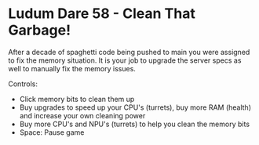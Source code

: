 # Ludum Dare 58 - Clean That Garbage!

After a decade of spaghetti code being pushed to main you were assigned to fix the memory situation. It is your job to upgrade the server specs as well to manually fix the memory issues.

Controls:
- Click memory bits to clean them up
- Buy upgrades to speed up your CPU's (turrets), buy more RAM (health) and increase your own cleaning power
- Buy more CPU's and NPU's (turrets) to help you clean the memory bits
- Space: Pause game
